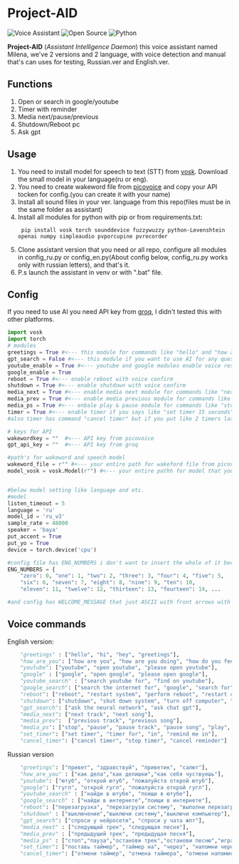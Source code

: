# Project-AID

![Voice Assistant](https://img.shields.io/badge/Voice-Assistant-FF6B6B?style=for-the-badge) 
![Open Source](https://img.shields.io/badge/Open-Source-28A745?style=for-the-badge)
![Python](https://img.shields.io/badge/Python-3.10-3776AB?style=flat&logo=python&logoColor=white) 


**Project-AID** (*Assistant Intelligence Daemon*) this voice assistant named Milena, we've 2 versions and 2 language, with voice detection and manual that's can uses for testing, Russian.ver and English.ver.

## Functions
1. Open or search in google/youtube
2. Timer with reminder
3. Media next/pause/previous
4. Shutdown/Reboot pc
5. Ask gpt


## Usage
1. You need to install model for speech to text (STT) from [vosk](https://alphacephei.com/vosk/models). Download the small model in your language(ru or eng).
2. You need to create wakeword file from [picovoice](https://picovoice.ai/) and copy your API tocken for config.(you can create it with your name)
3. Install all sound files in your ver. language from this repo(files must be in the same folder as assistant)
4. Install all modules for python with pip or from requirements.txt:
   ```
    pip install vosk torch sounddevice fuzzywuzzy python-Levenshtein openai numpy simpleaudio pvporcupine pvrecorder

   ```
5. Clone assistant version that you need or all repo, configure all modules in config_ru.py or config_en.py(About config below, config_ru.py works only with russian letters), and that's it.
6. P.s launch the assistant in venv or with ".bat" file.

## Config
If you need to use AI you need API key from [groq](https://groq.com/), I didn't tested this with other platforms.
```python
import vosk
import torch
# modules
greetings = True #<--- this module for commands like "hello" and "how are you"
gpt_search = False #<--- this module if you want to use AI for any question or smth
youtube_enable = True #<--- youtube and google modules enable voice researching and also open youtube or google 
google_enable = True
reboot = True #<--- enable reboot with voice confirm
shutdown = True #<--- enable shutdown with voice confirm
media_next = True #<--- enable media next module for commands like "next track"
media_prev = True #<--- enable media previous module for commands like "previous track"
media_ps = True #<--- enbale play & pause module for commands like "stop" and "play"
timer = True #<--- enable timer if you says like "set timer 15 seconds" or "remind me in 2 minutes", and it's has reminder if you'll say "remind me in 2 minutes take out the pizza" assistant will remind you "remind, take out the pizza"
#also timer has command "cancel timer" but if you put like 2 timers last timer will replase first.

# keys for API
wakewordkey = ""  #<--- API key from picovoice 
gpt_api_key = ""  #<--- API key from groq

#path's for wakeword and speech model
wakeword_file = r"" #<--- your entire path for wakeford file from picovoice must be like smth that "C:\programms\py_projects\project-aid\assistant-linux\milena.ppn"
model_vosk = vosk.Model(r"") #<--- your entire pathh for model that you downloaded from vosk must be like "C:\programms\py_projects\project-aid\assistant-linux\vosk-model-small-ru-0.22"


#below model setting like language and etc. 
#model 
listen_timeout = 5
language = 'ru'
model_id = 'ru_v3'
sample_rate = 48000
speaker = 'baya'
put_accent = True
put_yo = True
device = torch.device('cpu')

#config file has ENG_NUMBERS i don't want to insert the whole of it because it's big but I'll insert a section it looks like:
ENG_NUMBERS = {
    "zero": 0, "one": 1, "two": 2, "three": 3, "four": 4, "five": 5,
    "six": 6, "seven": 7, "eight": 8, "nine": 9, "ten": 10,
    "eleven": 11, "twelve": 12, "thirteen": 13, "fourteen": 14, ...

#and config has WELCOME_MESSAGE that just ASCII with front arrows with text "Project-AID" 
```

## Voice commands
English version:
```python
    "greetings" : ["hello", "hi", "hey", "greetings"],
    "how_are_you": ["how are you", "how are you doing", "how do you feel"],
    "youtube": ["youtube", "open youtube", "please open youtube"],
    "google" : ["google", "open google", "please open google"],
    "youtube_search" : ["search youtube for", "find on youtube"],
    "google_search": ["search the internet for", "google", "search for"],
    "reboot": ["reboot", "restart system", "perform reboot", "restart computer", "restart pc"],
    "shutdown": ["shutdown", "shut down system", "turn off computer", "power off"],
    "gpt_search": ["ask the neural network", "ask chat gpt"],
    "media_next": ["next track", "next song"],
    "media_prev":  ["previous track", "previous song"],
    "media_ps": ["stop", "pause", "pause track", "pause song", "play", "resume"],
    "set_timer": ["set timer", "timer for", "in", "remind me in"],
    "cancel_timer": ["cancel timer", "stop timer", "cancel reminder"]
```
Russian version
```python
    "greetings": ["привет", "здравствуй", "приветик", "салют"],
    "how_are_you" : ["как дела","как делишки","как себя чуствуешь"],
    "youtube": ["ютуб", "открой ютуб", "пожалуйста открой ютуб"],
    "google": ["гугл", "открой гугл", "пожалуйста открой гугл"],
    "youtube_search" : ["найди в ютубе", "поищи в ютубе"],
    "google_search" : ["найди в интернете","поищи в интернете"],
    "reboot": ["перезагрузка", "перезагрузи систему", "выполни перезагрузку", "перезагрузи компьютер","перезагрузи пк"]
    "shutdown" : ["выключение","выключи систему","выключи компьютер"],
    "gpt_search": ["спроси у нейросети", "спроси у чата жпт"],
    "media_next" : ["следующий трек", "следующая песня"],
    "media_prev" : ["предыдущий трек", "предыдущая песня"],
    "media_ps" : ["стоп","пауза","останови трек","останови песню","играй"],
    "set_timer": ["поставь таймер", "таймер на", "через", "напомни через"],
    "cancel_timer": ["отмени таймер", "отмена таймера", "отмени напоминание"],
```
